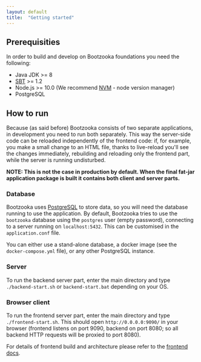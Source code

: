 ```yaml
---
layout: default
title:  "Getting started"
---
```


## Prerequisities

In order to build and develop on Bootzooka foundations you need the following:

* Java JDK >= 8
* [SBT](http://www.scala-sbt.org/) >= 1.2
* Node.js >= 10.0 (We recommend [NVM](https://github.com/creationix/nvm) - node version manager)
* PostgreSQL

## How to run

Because (as said before) Bootzooka consists of two separate applications, in development you need to run both separately. This way the server-side code can be reloaded independently of the frontend code: if, for example, you make a small change to an HTML file, thanks to live-reload you'll see the changes immediately, rebuilding and reloading only the frontend part, while the server is running undisturbed.

**NOTE: This is not the case in production by default. When the final fat-jar application package is built it contains both client and server parts.**

### Database

Bootzooka uses [PostgreSQL](https://www.postgresql.org) to store data, so you will need the database running to use the application. By default, Bootzooka tries to use the `bootzooka` database using the `postgres` user (empty password), connecting to a server running on `localhost:5432`. This can be customised in the `application.conf` file.

You can either use a stand-alone database, a docker image (see the `docker-compose.yml` file), or any other PostgreSQL instance.

### Server

To run the backend server part, enter the main directory and type `./backend-start.sh` or `backend-start.bat` depending on your OS.

### Browser client

To run the frontend server part, enter the main directory and type `./frontend-start.sh`. This should open `http://0.0.0.0:9090/` in your browser (frontend listens on port 9090, backend on port 8080; so all backend HTTP requests will be proxied to port 8080).

For details of frontend build and architecture please refer to the [frontend docs](frontend.html).
